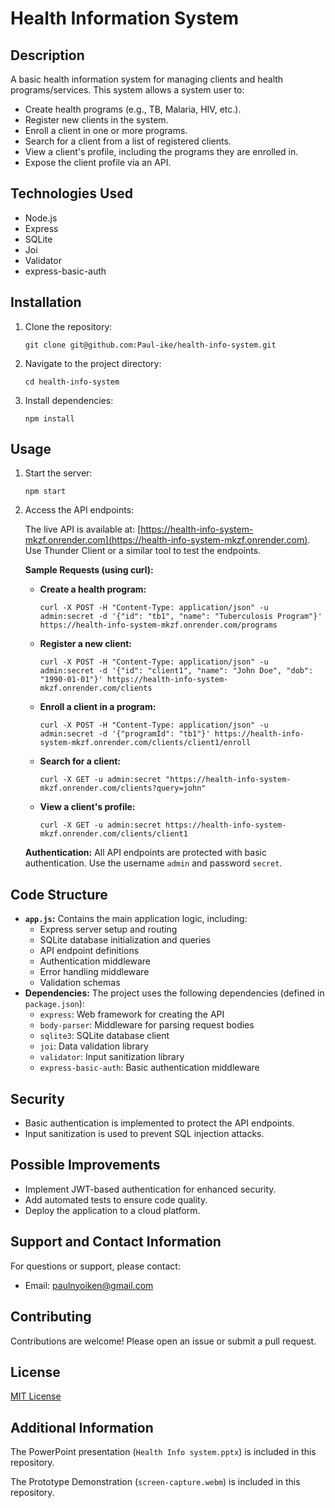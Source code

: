 # Health Information System

## Description

A basic health information system for managing clients and health programs/services. This system allows a system user to:

*   Create health programs (e.g., TB, Malaria, HIV, etc.).
*   Register new clients in the system.
*   Enroll a client in one or more programs.
*   Search for a client from a list of registered clients.
*   View a client's profile, including the programs they are enrolled in.
*   Expose the client profile via an API.

## Technologies Used

*   Node.js
*   Express
*   SQLite
*   Joi
*   Validator
*   express-basic-auth

## Installation

1.  Clone the repository:

    ```
    git clone git@github.com:Paul-ike/health-info-system.git
    ```

2.  Navigate to the project directory:

    ```
    cd health-info-system
    ```

3.  Install dependencies:

    ```
    npm install
    ```

## Usage

1.  Start the server:

    ```
    npm start
    ```

2.  Access the API endpoints:

    The live API is available at: [https://health-info-system-mkzf.onrender.com](https://health-info-system-mkzf.onrender.com). Use Thunder Client or a similar tool to test the endpoints.

    **Sample Requests (using curl):**

    *   **Create a health program:**

        ```
        curl -X POST -H "Content-Type: application/json" -u admin:secret -d '{"id": "tb1", "name": "Tuberculosis Program"}' https://health-info-system-mkzf.onrender.com/programs
        ```
    *   **Register a new client:**

        ```
        curl -X POST -H "Content-Type: application/json" -u admin:secret -d '{"id": "client1", "name": "John Doe", "dob": "1990-01-01"}' https://health-info-system-mkzf.onrender.com/clients
        ```
    *   **Enroll a client in a program:**

        ```
        curl -X POST -H "Content-Type: application/json" -u admin:secret -d '{"programId": "tb1"}' https://health-info-system-mkzf.onrender.com/clients/client1/enroll
        ```
    *   **Search for a client:**

        ```
        curl -X GET -u admin:secret "https://health-info-system-mkzf.onrender.com/clients?query=john"
        ```
    *   **View a client's profile:**

        ```
        curl -X GET -u admin:secret https://health-info-system-mkzf.onrender.com/clients/client1
        ```

    **Authentication:** All API endpoints are protected with basic authentication. Use the username `admin` and password `secret`.

## Code Structure

*   **`app.js`:** Contains the main application logic, including:
    *   Express server setup and routing
    *   SQLite database initialization and queries
    *   API endpoint definitions
    *   Authentication middleware
    *   Error handling middleware
    *   Validation schemas
*   **Dependencies:** The project uses the following dependencies (defined in `package.json`):
    *   `express`: Web framework for creating the API
    *   `body-parser`: Middleware for parsing request bodies
    *   `sqlite3`: SQLite database client
    *   `joi`: Data validation library
    *   `validator`: Input sanitization library
    *   `express-basic-auth`: Basic authentication middleware

## Security

*   Basic authentication is implemented to protect the API endpoints.
*   Input sanitization is used to prevent SQL injection attacks.

## Possible Improvements

*   Implement JWT-based authentication for enhanced security.
*   Add automated tests to ensure code quality.
*   Deploy the application to a cloud platform.

## Support and Contact Information

For questions or support, please contact:

*   Email: [paulnyoiken@gmail.com](mailto:paulnyoiken@gmail.com)

## Contributing

Contributions are welcome! Please open an issue or submit a pull request.

## License

[MIT License](LICENSE)

## Additional Information

The PowerPoint presentation (`Health Info system.pptx`) is included in this repository.

The Prototype Demonstration (`screen-capture.webm`) is included in this repository.